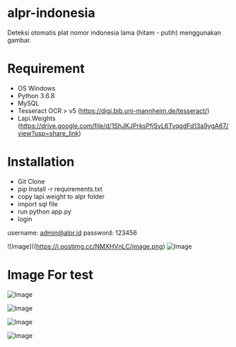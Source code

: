 # alpr-indonesia
Deteksi otomatis plat nomor indonesia lama (hitam - putih) menggunakan gambar. 

# Requirement
- OS Windows
- Python 3.6.8
- MySQL
- Tesseract OCR > v5 (https://digi.bib.uni-mannheim.de/tesseract/)
- Lapi.Weights (https://drive.google.com/file/d/1ShJKJPrksPfjSvL6TyqgdFd13a9ygA67/view?usp=share_link)

# Installation
- Git Clone
- pip Install -r requirements.txt
- copy lapi.weight to alpr folder
- import sql file
- run python app.py
- login

username: admin@alpr.id
password: 123456

![Image]((https://i.postimg.cc/NMXHVnLC/image.png)
![Image](https://i.postimg.cc/wMYvnTsn/alpr.png)

# Image For test
![Image](https://i.postimg.cc/Ny5z4cQ4/09-Plat-H-Kodeplat-com.jpg)

![Image](https://i.postimg.cc/Fk9q0Jzf/1645510979-Cara-Ganti-Platmobil-prosedurdansyarat.jpg)

![Image](https://i.postimg.cc/mcv8y1XL/2022-03-14-20-57-44.jpg)

![Image](https://i.postimg.cc/QHNGTvK6/227083-620.jpg)
